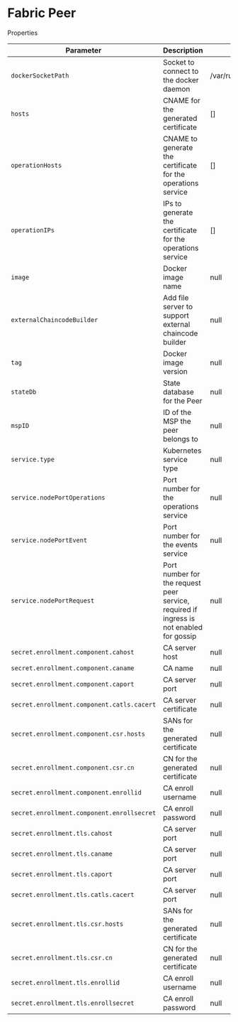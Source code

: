 # Fabric Peer

Properties

| Parameter | Description  |  Default | Required |
|---|---|---|---|
| `dockerSocketPath`  |  Socket to connect to the docker daemon | /var/run/docker.sock | No |
| `hosts`  |  CNAME for the generated certificate | [] | Yes |
| `operationHosts`  |  CNAME to generate the certificate for the operations service | [] | Yes |
| `operationIPs`  |  IPs to generate the certificate for the operations service | [] | Yes |
| `image` | Docker image name  |  null | Yes |
| `externalChaincodeBuilder` | Add file server to support external chaincode builder  |  null | Yes |
| `tag`  | Docker image version  | null  | Yes |
| `stateDb`  | State database for the Peer  | null  | Yes |
| `mspID`  | ID of the MSP the peer belongs to   | null  | Yes |
| `service.type`  | Kubernetes service type  | null  | Yes |
| `service.nodePortOperations`  | Port number for the operations service  | null  | Yes |
| `service.nodePortEvent`  | Port number for the events service  | null  | Yes |
| `service.nodePortRequest`  | Port number for the request peer service, required if ingress is not enabled for gossip  | null  | Yes |
| `secret.enrollment.component.cahost`  | CA server host  | null  | Yes |
| `secret.enrollment.component.caname`  | CA name  | null  | Yes |
| `secret.enrollment.component.caport`  | CA server port  | null  | Yes |
| `secret.enrollment.component.catls.cacert`  | CA server certificate  | null  | Yes |
| `secret.enrollment.component.csr.hosts`  | SANs for the generated certificate  | null  | No |
| `secret.enrollment.component.csr.cn`  | CN for the generated certificate  | null  | No |
| `secret.enrollment.component.enrollid`  | CA enroll username  | null  | Yes |
| `secret.enrollment.component.enrollsecret`  | CA enroll password  | null  | Yes |
| `secret.enrollment.tls.cahost`  | CA server port  | null  | Yes |
| `secret.enrollment.tls.caname`  | CA server port  | null  | Yes |
| `secret.enrollment.tls.caport`  | CA server port  | null  | Yes |
| `secret.enrollment.tls.catls.cacert`  | CA server port  | null  | Yes |
| `secret.enrollment.tls.csr.hosts`  | SANs for the generated certificate  | null  | No |
| `secret.enrollment.tls.csr.cn`  | CN for the generated certificate  | null  | No |
| `secret.enrollment.tls.enrollid`  | CA enroll username  | null  | Yes |
| `secret.enrollment.tls.enrollsecret`  | CA enroll password  | null  | Yes |

